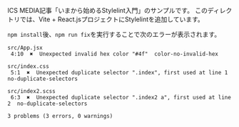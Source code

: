 ICS MEDIA記事「いまから始めるStylelint入門」のサンプルです。
このディレクトリでは、Vite + React.jsプロジェクトにStylelintを追加しています。

`npm install`後、`npm run fix`を実行することで次のエラーが表示されます。

```
src/App.jsx
 4:10  ✖  Unexpected invalid hex color "#4f"  color-no-invalid-hex

src/index.css
 5:1  ✖  Unexpected duplicate selector ".index", first used at line 1  no-duplicate-selectors

src/index2.scss
 6:3  ✖  Unexpected duplicate selector ".index2 a", first used at line 2  no-duplicate-selectors
 
3 problems (3 errors, 0 warnings)
```
